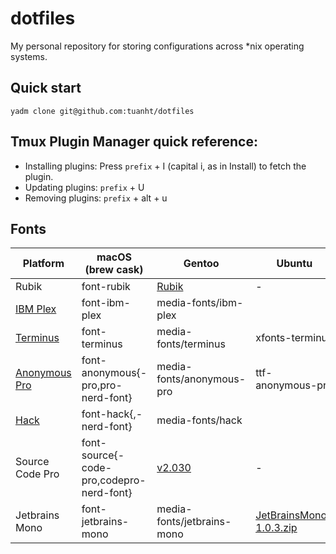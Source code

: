 # dotfiles

My personal repository for storing configurations across *nix operating systems.

## Quick start

```shell
yadm clone git@github.com:tuanht/dotfiles
```

## Tmux Plugin Manager quick reference:

- Installing plugins: Press `prefix` + I (capital i, as in Install) to fetch the plugin.
- Updating plugins: `prefix` + U
- Removing plugins: `prefix` + alt + u

## Fonts

| Platform | macOS (brew cask) | Gentoo | Ubuntu |
|----------|-------------------|--------|--------|
| Rubik | font-rubik | [Rubik](https://www.fontsquirrel.com/fonts/rubik) | - |
| [IBM Plex](https://www.ibm.com/plex/) | font-ibm-plex | media-fonts/ibm-plex | |
| [Terminus](https://files.ax86.net/terminus-ttf/) | font-terminus | media-fonts/terminus | xfonts-terminus |
| [Anonymous Pro](https://www.marksimonson.com/fonts/view/anonymous-pro) | font-anonymous{-pro,pro-nerd-font} | media-fonts/anonymous-pro | ttf-anonymous-pro |
| [Hack](https://sourcefoundry.org/hack/) | font-hack{,-nerd-font} | media-fonts/hack | |
| Source Code Pro | font-source{-code-pro,codepro-nerd-font} | [v2.030](https://github.com/adobe-fonts/source-code-pro/releases/download/2.030R-ro%2F1.050R-it/source-code-pro-2.030R-ro-1.050R-it.zip) | - |
| Jetbrains Mono | font-jetbrains-mono | media-fonts/jetbrains-mono | [JetBrainsMono-1.0.3.zip](https://download.jetbrains.com/fonts/JetBrainsMono-1.0.3.zip) |


